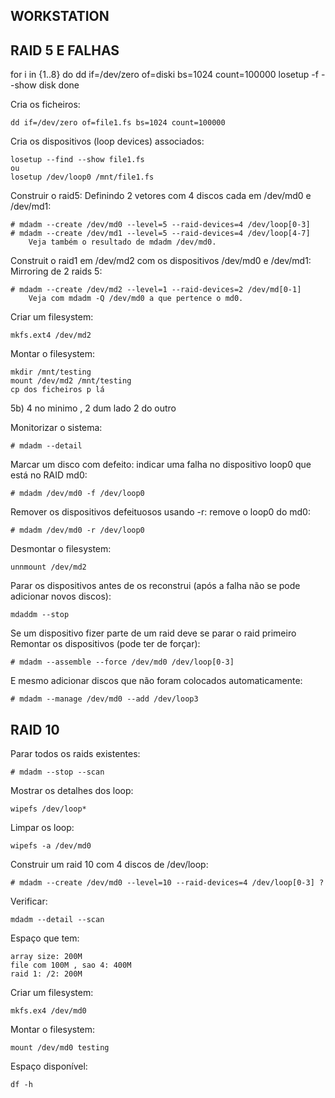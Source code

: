 ## WORKSTATION

## RAID 5 E FALHAS

for i in {1..8}
do
	dd if=/dev/zero of=diski bs=1024 count=100000
	losetup -f --show disk
done

Cria os ficheiros:

	dd if=/dev/zero of=file1.fs bs=1024 count=100000
Cria os dispositivos (loop devices) associados:

	losetup --find --show file1.fs
	ou
	losetup /dev/loop0 /mnt/file1.fs

Construir o raid5: Definindo 2 vetores com 4 discos cada em /dev/md0 e /dev/md1:

	# mdadm --create /dev/md0 --level=5 --raid-devices=4 /dev/loop[0-3]
	# mdadm --create /dev/md1 --level=5 --raid-devices=4 /dev/loop[4-7]
		Veja também o resultado de mdadm /dev/md0.

Construit o raid1 em /dev/md2 com os dispositivos /dev/md0 e /dev/md1: Mirroring de 2 raids 5:

	# mdadm --create /dev/md2 --level=1 --raid-devices=2 /dev/md[0-1]
		Veja com mdadm -Q /dev/md0 a que pertence o md0.

Criar um filesystem:

	mkfs.ext4 /dev/md2
Montar o filesystem:

	mkdir /mnt/testing
	mount /dev/md2 /mnt/testing
	cp dos ficheiros p lá

5b) 4 no minimo , 2 dum lado 2 do outro

Monitorizar o sistema:

	# mdadm --detail
Marcar um disco com defeito: indicar uma falha no dispositivo loop0 que está no RAID md0:

	# mdadm /dev/md0 -f /dev/loop0
Remover os dispositivos defeituosos usando -r: remove o loop0 do md0:

	# mdadm /dev/md0 -r /dev/loop0
Desmontar o filesystem:

	unnmount /dev/md2
Parar os dispositivos antes de os reconstrui (após a falha não se pode adicionar novos discos):

	mdaddm --stop
Se um dispositivo fizer parte de um raid deve se parar o raid primeiro
Remontar os dispositivos (pode ter de forçar):

	# mdadm --assemble --force /dev/md0 /dev/loop[0-3]
E mesmo adicionar discos que não foram colocados automaticamente:

	# mdadm --manage /dev/md0 --add /dev/loop3


## RAID 10

Parar todos os raids existentes:

	# mdadm --stop --scan 

Mostrar os detalhes dos loop:

	wipefs /dev/loop*
Limpar os loop:

	wipefs -a /dev/md0

Construir um raid 10 com 4 discos de /dev/loop:

	# mdadm --create /dev/md0 --level=10 --raid-devices=4 /dev/loop[0-3] ?

Verificar:

	mdadm --detail --scan
Espaço que tem:

	array size: 200M
	file com 100M , sao 4: 400M
	raid 1: /2: 200M

Criar um filesystem:

	mkfs.ex4 /dev/md0
Montar o filesystem:

	mount /dev/md0 testing
Espaço disponível:

	df -h




